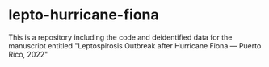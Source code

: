 # lepto-hurricane-fiona
This is a repository including the code and deidentified data for the manuscript entitled "Leptospirosis Outbreak after Hurricane Fiona — Puerto Rico, 2022"
